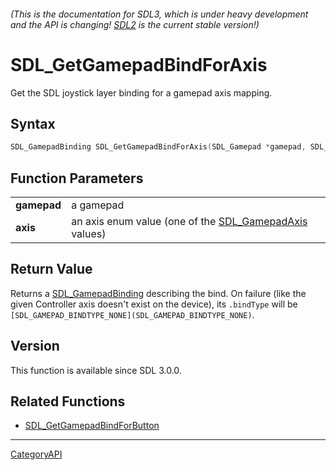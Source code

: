 ###### (This is the documentation for SDL3, which is under heavy development and the API is changing! [SDL2](https://wiki.libsdl.org/SDL2/) is the current stable version!)
# SDL_GetGamepadBindForAxis

Get the SDL joystick layer binding for a gamepad axis mapping.

## Syntax

```c
SDL_GamepadBinding SDL_GetGamepadBindForAxis(SDL_Gamepad *gamepad, SDL_GamepadAxis axis);

```

## Function Parameters

|                 |                                                                           |
| --------------- | ------------------------------------------------------------------------- |
| **gamepad**     | a gamepad                                                                 |
| **axis**        | an axis enum value (one of the [SDL_GamepadAxis](SDL_GamepadAxis) values) |

## Return Value

Returns a [SDL_GamepadBinding](SDL_GamepadBinding) describing the bind. On
failure (like the given Controller axis doesn't exist on the device), its
`.bindType` will be
`[SDL_GAMEPAD_BINDTYPE_NONE](SDL_GAMEPAD_BINDTYPE_NONE)`.

## Version

This function is available since SDL 3.0.0.

## Related Functions

* [SDL_GetGamepadBindForButton](SDL_GetGamepadBindForButton)

----
[CategoryAPI](CategoryAPI)

